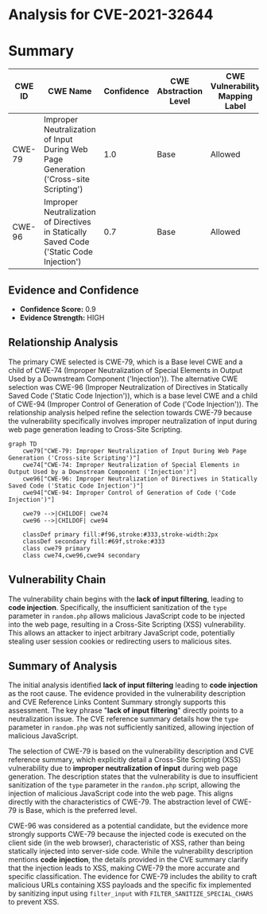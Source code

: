# Analysis for CVE-2021-32644

# Summary
| CWE ID | CWE Name | Confidence | CWE Abstraction Level | CWE Vulnerability Mapping Label | CWE-Vulnerability Mapping Notes |
|---|---|---|---|---|---|
| CWE-79 | Improper Neutralization of Input During Web Page Generation ('Cross-site Scripting') | 1.0 | Base | Allowed | Primary CWE |
| CWE-96 | Improper Neutralization of Directives in Statically Saved Code ('Static Code Injection') | 0.7 | Base | Allowed | Secondary Candidate |

## Evidence and Confidence

*   **Confidence Score:** 0.9
*   **Evidence Strength:** HIGH

## Relationship Analysis
The primary CWE selected is CWE-79, which is a Base level CWE and a child of CWE-74 (Improper Neutralization of Special Elements in Output Used by a Downstream Component ('Injection')). The alternative CWE selection was CWE-96 (Improper Neutralization of Directives in Statically Saved Code ('Static Code Injection')), which is a base level CWE and a child of CWE-94 (Improper Control of Generation of Code ('Code Injection')). The relationship analysis helped refine the selection towards CWE-79 because the vulnerability specifically involves improper neutralization of input during web page generation leading to Cross-Site Scripting.

```mermaid
graph TD
    cwe79["CWE-79: Improper Neutralization of Input During Web Page Generation ('Cross-site Scripting')"]
    cwe74["CWE-74: Improper Neutralization of Special Elements in Output Used by a Downstream Component ('Injection')"]
    cwe96["CWE-96: Improper Neutralization of Directives in Statically Saved Code ('Static Code Injection')"]
    cwe94["CWE-94: Improper Control of Generation of Code ('Code Injection')"]

    cwe79 -->|CHILDOF| cwe74
    cwe96 -->|CHILDOF| cwe94

    classDef primary fill:#f96,stroke:#333,stroke-width:2px
    classDef secondary fill:#69f,stroke:#333
    class cwe79 primary
    class cwe74,cwe96,cwe94 secondary
```

## Vulnerability Chain
The vulnerability chain begins with the **lack of input filtering**, leading to **code injection**. Specifically, the insufficient sanitization of the `type` parameter in `random.php` allows malicious JavaScript code to be injected into the web page, resulting in a Cross-Site Scripting (XSS) vulnerability. This allows an attacker to inject arbitrary JavaScript code, potentially stealing user session cookies or redirecting users to malicious sites.

## Summary of Analysis
The initial analysis identified **lack of input filtering** leading to **code injection** as the root cause. The evidence provided in the vulnerability description and CVE Reference Links Content Summary strongly supports this assessment. The key phrase "**lack of input filtering**" directly points to a neutralization issue. The CVE reference summary details how the `type` parameter in `random.php` was not sufficiently sanitized, allowing injection of malicious JavaScript.

The selection of CWE-79 is based on the vulnerability description and CVE reference summary, which explicitly detail a Cross-Site Scripting (XSS) vulnerability due to **improper neutralization of input** during web page generation. The description states that the vulnerability is due to insufficient sanitization of the `type` parameter in the `random.php` script, allowing the injection of malicious JavaScript code into the web page. This aligns directly with the characteristics of CWE-79. The abstraction level of CWE-79 is Base, which is the preferred level.

CWE-96 was considered as a potential candidate, but the evidence more strongly supports CWE-79 because the injected code is executed on the client side (in the web browser), characteristic of XSS, rather than being statically injected into server-side code. While the vulnerability description mentions **code injection**, the details provided in the CVE summary clarify that the injection leads to XSS, making CWE-79 the more accurate and specific classification. The evidence for CWE-79 includes the ability to craft malicious URLs containing XSS payloads and the specific fix implemented by sanitizing input using `filter_input` with `FILTER_SANITIZE_SPECIAL_CHARS` to prevent XSS.